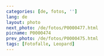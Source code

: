 ```yaml
---
categories: [de, fotos, '']
lang: de
layout: photo
next_photo: /de/fotos/P0000477.html
picname: P0000474
prev_photo: /de/fotos/P0000475.html
tags: [Fotofalle, Leopard]
---
```

